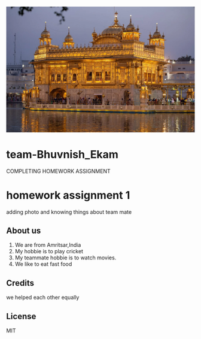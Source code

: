 ![alt text](goldentemple.webp
"Logo Title Text 1")


# team-Bhuvnish_Ekam
 COMPLETING  HOMEWORK ASSIGNMENT

# homework assignment 1

adding photo and knowing things about team mate


## About us

1. We are from Amritsar,India
2. My hobbie is to play cricket
3. My teammate hobbie is to watch movies. 
4. We  like to eat fast food

## Credits
 we helped each other equally

## License

MIT